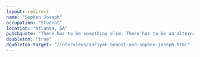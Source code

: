 ```yaml
---
layout: redirect
name: "Sophen Joseph"
occupation: "Student"
location: "Atlanta, GA"
punchquote: "There has to be something else. There has to be an alternative to whiteness."
doubleton: "true"
doubleton-target: "/interviews/sariyah-benoit-and-sophen-joseph.html"
---
```

